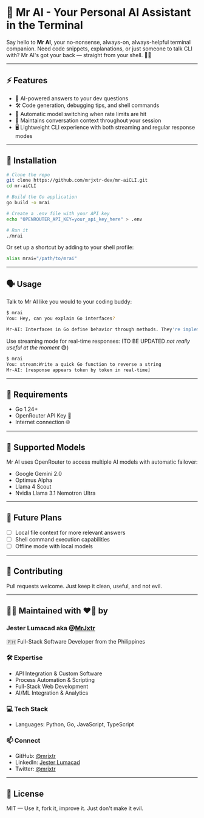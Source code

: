 # 🤖 Mr AI - Your Personal AI Assistant in the Terminal

Say hello to **Mr AI**, your no-nonsense, always-on, always-helpful terminal companion. Need code snippets, explanations, or just someone to talk CLI with? Mr AI's got your back — straight from your shell. 🐚💡

---

## ⚡ Features

- 🧠 AI-powered answers to your dev questions
- 🛠️ Code generation, debugging tips, and shell commands
- 🔄 Automatic model switching when rate limits are hit
- 🧵 Maintains conversation context throughout your session
- 🖥️ Lightweight CLI experience with both streaming and regular response modes

---

## 🚀 Installation

```bash
# Clone the repo
git clone https://github.com/mrjxtr-dev/mr-aiCLI.git
cd mr-aiCLI

# Build the Go application
go build -o mrai

# Create a .env file with your API key
echo "OPENROUTER_API_KEY=your_api_key_here" > .env

# Run it
./mrai
```

Or set up a shortcut by adding to your shell profile:

```bash
alias mrai="/path/to/mrai"
```

---

## 🗣️ Usage

Talk to Mr AI like you would to your coding buddy:

```bash
$ mrai
You: Hey, can you explain Go interfaces?

Mr-AI: Interfaces in Go define behavior through methods. They're implemented implicitly when a type has all the required methods. This enables polymorphism without inheritance. For example, `io.Reader` defines anything that can be read from with a single `Read` method.
```

Use streaming mode for real-time responses: (TO BE UPDATED *not really useful at the moment* 😅)

```bash
$ mrai
You: stream:Write a quick Go function to reverse a string
Mr-AI: [response appears token by token in real-time]
```

---

## 🧰 Requirements

- Go 1.24+
- OpenRouter API Key 🔑
- Internet connection 🌐

---

## 🔌 Supported Models

Mr AI uses OpenRouter to access multiple AI models with automatic failover:

- Google Gemini 2.0
- Optimus Alpha
- Llama 4 Scout
- Nvidia Llama 3.1 Nemotron Ultra

---

## 🌱 Future Plans

- [ ] Local file context for more relevant answers
- [ ] Shell command execution capabilities
- [ ] Offline mode with local models

---

## 🤝 Contributing

Pull requests welcome. Just keep it clean, useful, and not evil.

---

## 🧑‍💻 Maintained with ❤️‍🔥 by

### **Jester Lumacad** aka @[MrJxtr](https://github.com/mrjxtr)

🇵🇭 Full-Stack Software Developer from the Philippines

### 🛠️ Expertise

- API Integration & Custom Software
- Process Automation & Scripting
- Full-Stack Web Development
- AI/ML Integration & Analytics

### 💻 Tech Stack

- Languages: Python, Go, JavaScript, TypeScript

### 📫 Connect

- GitHub: [@mrjxtr](https://github.com/mrjxtr)
- LinkedIn: [Jester Lumacad](https://linkedin.com/in/mrjxtr)
- Twitter: [@mrjxtr](https://twitter.com/mrjxtr)

---

## 📜 License

MIT — Use it, fork it, improve it. Just don't make it evil.
